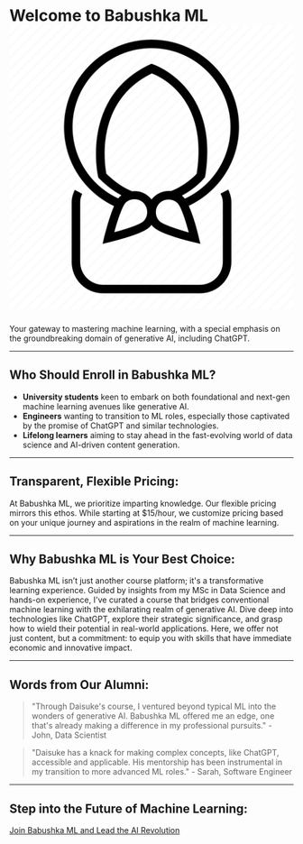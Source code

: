 # Welcome to Babushka ML ![Image title](assets/babushka_black.png)
Your gateway to mastering machine learning, with a special emphasis on the groundbreaking domain 
of generative AI, including ChatGPT.

---

## Who Should Enroll in Babushka ML?

- **University students** keen to embark on both foundational and next-gen machine learning 
avenues like generative AI.
- **Engineers** wanting to transition to ML roles, especially those captivated by the promise of 
ChatGPT and similar technologies.
- **Lifelong learners** aiming to stay ahead in the fast-evolving world of data science and 
AI-driven content generation.

---

## Transparent, Flexible Pricing:
At Babushka ML, we prioritize imparting knowledge. Our flexible pricing mirrors this ethos. While 
starting at $15/hour, we customize pricing based on your unique journey and aspirations in the 
realm of machine learning.

---

## Why Babushka ML is Your Best Choice:
Babushka ML isn’t just another course platform; it's a transformative learning experience. Guided 
by insights from my MSc in Data Science and hands-on experience, I've curated a course that 
bridges conventional machine learning with the exhilarating realm of generative AI. Dive deep 
into technologies like ChatGPT, explore their strategic significance, and grasp how to wield 
their potential in real-world applications. Here, we offer not just content, but a commitment: to 
equip you with skills that have immediate economic and innovative impact.

---

## Words from Our Alumni:
> "Through Daisuke's course, I ventured beyond typical ML into the wonders of generative AI. 
Babushka ML offered me an edge, one that's already making a difference in my professional 
pursuits." - John, Data Scientist

> "Daisuke has a knack for making complex concepts, like ChatGPT, accessible and applicable. His 
mentorship has been instrumental in my transition to more advanced ML roles." - Sarah, Software 
Engineer

---

## Step into the Future of Machine Learning:
[Join Babushka ML and Lead the AI Revolution](#)

